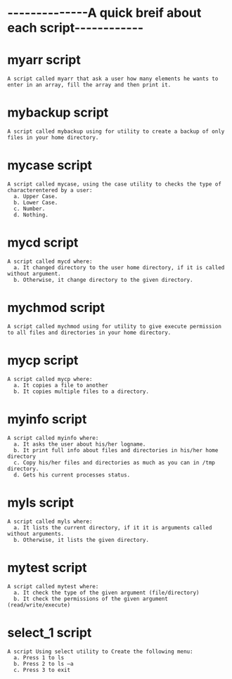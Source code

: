 
# --------------A quick breif about each script------------

# myarr script
    A script called myarr that ask a user how many elements he wants to enter in an array, fill the array and then print it.

# mybackup script
    A script called mybackup using for utility to create a backup of only files in your home directory.

# mycase script
    A script called mycase, using the case utility to checks the type of characterentered by a user:
      a. Upper Case.
      b. Lower Case. 
      c. Number. 
      d. Nothing.
   
# mycd script
    A script called mycd where:
      a. It changed directory to the user home directory, if it is called without argument.
      b. Otherwise, it change directory to the given directory.

# mychmod script
    A script called mychmod using for utility to give execute permission to all files and directories in your home directory.

# mycp script
    A script called mycp where:
      a. It copies a file to another
      b. It copies multiple files to a directory.

# myinfo script
    A script called myinfo where:
      a. It asks the user about his/her logname.
      b. It print full info about files and directories in his/her home directory
      c. Copy his/her files and directories as much as you can in /tmp directory.
      d. Gets his current processes status.
    
# myls script
    A script called myls where:
      a. It lists the current directory, if it it is arguments called without arguments.
      b. Otherwise, it lists the given directory.

# mytest script
    A script called mytest where:
      a. It check the type of the given argument (file/directory)
      b. It check the permissions of the given argument (read/write/execute)
    
# select_1 script
    A script Using select utility to Create the following menu:
      a. Press 1 to ls
      b. Press 2 to ls –a
      c. Press 3 to exit


    

    

   

   

   
